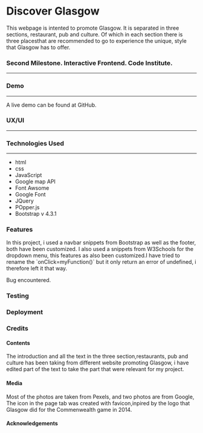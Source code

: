 # Discover Glasgow
This webpage is intented to promote Glasgow. It is separated in three sections,
restaurant, pub and culture. Of which in each section there is three placesthat are 
 recommended to go to experience the unique, style that Glasgow has to offer.
### **Second Milestone. Interactive Frontend. Code Institute.**
---

 ### Demo
 ---
A live demo can be found at GitHub.  

### UX/UI
---

<h3></h3>


### Technologies Used
---

* html 
* css 
* JavaScript
* Google map API
* Font Awsome
* Google Font
* JQuery
* POpper.js
* Bootstrap v 4.3.1

<h3> Features</h3>
 In this project, i used a navbar snippets from Bootstrap as well as the footer, both
 have been customized. I also used a snippets from W3Schools for the dropdown menu, this features as also been customized.I have tried to rename the `onClick=myFunction()` but it only return an error of undefined, i therefore left it that way.

Bug encountered.

<h3>Testing</h3>



<h3>Deployment</h3>


<h3>Credits</h3>

<h4>Contents</h4>

The introduction and all the text in the three section,restaurants, pub and culture has been taking from different website promoting Glasgow, i have edited part of the text to take the part that were relevant for my project.

<h4>Media</h4>

Most of the photos are taken from Pexels, and two photos are from Google,
The icon in the page tab was created with favicon,inpired by the logo that Glasgow did for the Commenwealth game in 2014.

<h4>Acknowledgements</h4>




